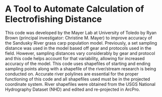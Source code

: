 # A Tool to Automate Calculation of Electrofishing Distance
This code was developed by the Mayer Lab at University of Toledo by Ryan Brown (principal investigator: Christine M. Mayer) to improve accuracy of the Sandusky River grass carp population model. Previously, a set sampling distance was used in the model based off gear and protocols used in the field. However, sampling distances vary considerably by gear and protocol and this code helps account for that variability, allowing for increased accuracy of the model. This code uses shapefiles of starting and ending sampling points along with a shapefile of the river/stream research is being conducted on. Accurate river polylines are essential for the proper functioning of this code and all shapefiles used must be in the projected coordinate system. River shapefiles were obtained from the USGS National Hydrography Dataset (NHD) and edited and re-projected in ArcPro.
